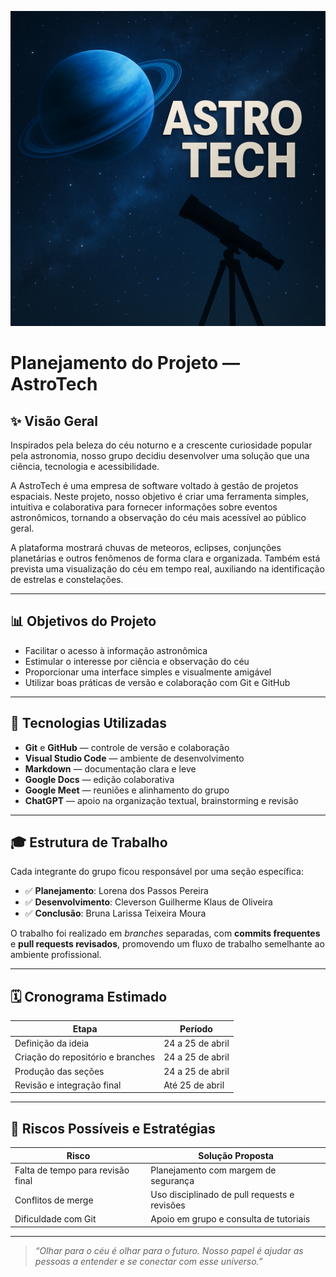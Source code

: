 ![Capa do Projeto AstroTech](./capa-astrotech.png)

# Planejamento do Projeto — AstroTech

## ✨ Visão Geral

Inspirados pela beleza do céu noturno e a crescente curiosidade popular pela astronomia, nosso grupo decidiu desenvolver uma solução que una ciência, tecnologia e acessibilidade.

A AstroTech é uma empresa de software voltado à gestão de projetos espaciais. Neste projeto, nosso objetivo é criar uma ferramenta simples, intuitiva e colaborativa para fornecer informações sobre eventos astronômicos, tornando a observação do céu mais acessível ao público geral.

A plataforma mostrará chuvas de meteoros, eclipses, conjunções planetárias e outros fenômenos de forma clara e organizada. Também está prevista uma visualização do céu em tempo real, auxiliando na identificação de estrelas e constelações.

---

## 📊 Objetivos do Projeto

- Facilitar o acesso à informação astronômica  
- Estimular o interesse por ciência e observação do céu  
- Proporcionar uma interface simples e visualmente amigável  
- Utilizar boas práticas de versão e colaboração com Git e GitHub  

---

## 🚀 Tecnologias Utilizadas

- **Git** e **GitHub** — controle de versão e colaboração  
- **Visual Studio Code** — ambiente de desenvolvimento  
- **Markdown** — documentação clara e leve  
- **Google Docs** — edição colaborativa  
- **Google Meet** — reuniões e alinhamento do grupo  
- **ChatGPT** — apoio na organização textual, brainstorming e revisão  

---

## 🎓 Estrutura de Trabalho

Cada integrante do grupo ficou responsável por uma seção específica:

- ✅ **Planejamento**: Lorena dos Passos Pereira  
- ✅ **Desenvolvimento**: Cleverson Guilherme Klaus de Oliveira  
- ✅ **Conclusão**: Bruna Larissa Teixeira Moura  

O trabalho foi realizado em _branches_ separadas, com **commits frequentes** e **pull requests revisados**, promovendo um fluxo de trabalho semelhante ao ambiente profissional.

---

## 🗓️ Cronograma Estimado

| Etapa                             | Período              |
|----------------------------------|-----------------------|
| Definição da ideia               | 24 a 25 de abril     |
| Criação do repositório e branches| 24 a 25 de abril     |
| Produção das seções              | 24 a 25 de abril     |
| Revisão e integração final       | Até 25 de abril      |

---

## 🤞 Riscos Possíveis e Estratégias

| Risco                             | Solução Proposta                          |
|----------------------------------|--------------------------------------------|
| Falta de tempo para revisão final| Planejamento com margem de segurança       |
| Conflitos de merge               | Uso disciplinado de pull requests e revisões|
| Dificuldade com Git              | Apoio em grupo e consulta de tutoriais     |

---

> _“Olhar para o céu é olhar para o futuro. Nosso papel é ajudar as pessoas a entender e se conectar com esse universo.”_
